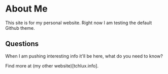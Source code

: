 # About Me

This site is for my personal website. Right now I am testing the default Github theme.

## Questions

When I am pushing interesting info it'll be here, what do you need to know?

Find more at (my other website)[tchlux.info].
